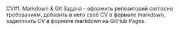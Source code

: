 CV#1. Markdown & Git
Задача - оформить репозиторий согласно требованиям, добавить в него своё CV в формате markdown, задеплоить CV в формате markdown на GitHub Pages.
